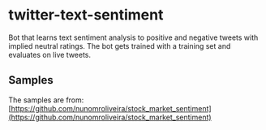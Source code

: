 # twitter-text-sentiment
Bot that learns text sentiment analysis to positive and negative tweets with implied neutral ratings. 
The bot gets trained with a training set and evaluates on live tweets.

## Samples
The samples are from: 
[https://github.com/nunomroliveira/stock_market_sentiment](https://github.com/nunomroliveira/stock_market_sentiment)
